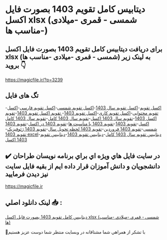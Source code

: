 # دیتابیس کامل تقویم 1403 بصورت فایل اکسل xlsx (شمسی - قمری -میلادی -مناسب ها)

## برای دریافت دیتابیس کامل تقویم 1403 بصورت فایل اکسل xlsx (شمسی - قمری -میلادی -مناسب ها) به لینک زیر بروید 👇

https://magicfile.ir/?p=3239

## تگ های فایل

-[اکسل تقویم](https://magicfile.ir/product/%d8%af%db%8c%d8%aa%d8%a7%d8%a8%db%8c%d8%b3-%d8%aa%d9%82%d9%88%db%8c%d9%85-1403-%d8%a8%d8%b5%d9%88%d8%b1%d8%aa-%d8%a7%da%a9%d8%b3%d9%84/)-[اکسل تقویم سال 1403](https://magicfile.ir/product/%d8%af%db%8c%d8%aa%d8%a7%d8%a8%db%8c%d8%b3-%d8%aa%d9%82%d9%88%db%8c%d9%85-1403-%d8%a8%d8%b5%d9%88%d8%b1%d8%aa-%d8%a7%da%a9%d8%b3%d9%84/)-[اکسل تقویم شمسی](https://magicfile.ir/product/%d8%af%db%8c%d8%aa%d8%a7%d8%a8%db%8c%d8%b3-%d8%aa%d9%82%d9%88%db%8c%d9%85-1403-%d8%a8%d8%b5%d9%88%d8%b1%d8%aa-%d8%a7%da%a9%d8%b3%d9%84/)-[اکسل تقویم فارسی](https://magicfile.ir/product/%d8%af%db%8c%d8%aa%d8%a7%d8%a8%db%8c%d8%b3-%d8%aa%d9%82%d9%88%db%8c%d9%85-1403-%d8%a8%d8%b5%d9%88%d8%b1%d8%aa-%d8%a7%da%a9%d8%b3%d9%84/)-[اکسل تقویم محتوایی](https://magicfile.ir/product/%d8%af%db%8c%d8%aa%d8%a7%d8%a8%db%8c%d8%b3-%d8%aa%d9%82%d9%88%db%8c%d9%85-1403-%d8%a8%d8%b5%d9%88%d8%b1%d8%aa-%d8%a7%da%a9%d8%b3%d9%84/)-[اکسل تقویم کاری](https://magicfile.ir/product/%d8%af%db%8c%d8%aa%d8%a7%d8%a8%db%8c%d8%b3-%d8%aa%d9%82%d9%88%db%8c%d9%85-1403-%d8%a8%d8%b5%d9%88%d8%b1%d8%aa-%d8%a7%da%a9%d8%b3%d9%84/)-[اکسل تقویم 1403](https://magicfile.ir/product/%d8%af%db%8c%d8%aa%d8%a7%d8%a8%db%8c%d8%b3-%d8%aa%d9%82%d9%88%db%8c%d9%85-1403-%d8%a8%d8%b5%d9%88%d8%b1%d8%aa-%d8%a7%da%a9%d8%b3%d9%84/)-[ تقویم اکسل تقویم 1403](https://magicfile.ir/product/%d8%af%db%8c%d8%aa%d8%a7%d8%a8%db%8c%d8%b3-%d8%aa%d9%82%d9%88%db%8c%d9%85-1403-%d8%a8%d8%b5%d9%88%d8%b1%d8%aa-%d8%a7%da%a9%d8%b3%d9%84/)-[تقویم اکسل 1403](https://magicfile.ir/product/%d8%af%db%8c%d8%aa%d8%a7%d8%a8%db%8c%d8%b3-%d8%aa%d9%82%d9%88%db%8c%d9%85-1403-%d8%a8%d8%b5%d9%88%d8%b1%d8%aa-%d8%a7%da%a9%d8%b3%d9%84/)-[تقویم سال 1403 اکسل](https://magicfile.ir/product/%d8%af%db%8c%d8%aa%d8%a7%d8%a8%db%8c%d8%b3-%d8%aa%d9%82%d9%88%db%8c%d9%85-1403-%d8%a8%d8%b5%d9%88%d8%b1%d8%aa-%d8%a7%da%a9%d8%b3%d9%84/)-[تقویم سال 1403 کامل](https://magicfile.ir/product/%d8%af%db%8c%d8%aa%d8%a7%d8%a8%db%8c%d8%b3-%d8%aa%d9%82%d9%88%db%8c%d9%85-1403-%d8%a8%d8%b5%d9%88%d8%b1%d8%aa-%d8%a7%da%a9%d8%b3%d9%84/)-[تقویم سال 1403 کامل اکسل](https://magicfile.ir/product/%d8%af%db%8c%d8%aa%d8%a7%d8%a8%db%8c%d8%b3-%d8%aa%d9%82%d9%88%db%8c%d9%85-1403-%d8%a8%d8%b5%d9%88%d8%b1%d8%aa-%d8%a7%da%a9%d8%b3%d9%84/)-[تقویم 1403](https://magicfile.ir/product/%d8%af%db%8c%d8%aa%d8%a7%d8%a8%db%8c%d8%b3-%d8%aa%d9%82%d9%88%db%8c%d9%85-1403-%d8%a8%d8%b5%d9%88%d8%b1%d8%aa-%d8%a7%da%a9%d8%b3%d9%84/)-[تقویم 1403 با مناسبت ها](https://magicfile.ir/product/%d8%af%db%8c%d8%aa%d8%a7%d8%a8%db%8c%d8%b3-%d8%aa%d9%82%d9%88%db%8c%d9%85-1403-%d8%a8%d8%b5%d9%88%d8%b1%d8%aa-%d8%a7%da%a9%d8%b3%d9%84/)-[تقویم 1403 در اکسل](https://magicfile.ir/product/%d8%af%db%8c%d8%aa%d8%a7%d8%a8%db%8c%d8%b3-%d8%aa%d9%82%d9%88%db%8c%d9%85-1403-%d8%a8%d8%b5%d9%88%d8%b1%d8%aa-%d8%a7%da%a9%d8%b3%d9%84/)-[تقویم 1403 شمسی](https://magicfile.ir/product/%d8%af%db%8c%d8%aa%d8%a7%d8%a8%db%8c%d8%b3-%d8%aa%d9%82%d9%88%db%8c%d9%85-1403-%d8%a8%d8%b5%d9%88%d8%b1%d8%aa-%d8%a7%da%a9%d8%b3%d9%84/)-[تقویم 1403 فروردین](https://magicfile.ir/product/%d8%af%db%8c%d8%aa%d8%a7%d8%a8%db%8c%d8%b3-%d8%aa%d9%82%d9%88%db%8c%d9%85-1403-%d8%a8%d8%b5%d9%88%d8%b1%d8%aa-%d8%a7%da%a9%d8%b3%d9%84/)-[تقویم 1403 لحظه تحویل سال](https://magicfile.ir/product/%d8%af%db%8c%d8%aa%d8%a7%d8%a8%db%8c%d8%b3-%d8%aa%d9%82%d9%88%db%8c%d9%85-1403-%d8%a8%d8%b5%d9%88%d8%b1%d8%aa-%d8%a7%da%a9%d8%b3%d9%84/)-[تقویم 1403 ژئوفیزیک](https://magicfile.ir/product/%d8%af%db%8c%d8%aa%d8%a7%d8%a8%db%8c%d8%b3-%d8%aa%d9%82%d9%88%db%8c%d9%85-1403-%d8%a8%d8%b5%d9%88%d8%b1%d8%aa-%d8%a7%da%a9%d8%b3%d9%84/)-[تقویم 1403 excel](https://magicfile.ir/product/%d8%af%db%8c%d8%aa%d8%a7%d8%a8%db%8c%d8%b3-%d8%aa%d9%82%d9%88%db%8c%d9%85-1403-%d8%a8%d8%b5%d9%88%d8%b1%d8%aa-%d8%a7%da%a9%d8%b3%d9%84/)-[دیتابیس تقویم سال 1403 کامل](https://magicfile.ir/product/%d8%af%db%8c%d8%aa%d8%a7%d8%a8%db%8c%d8%b3-%d8%aa%d9%82%d9%88%db%8c%d9%85-1403-%d8%a8%d8%b5%d9%88%d8%b1%d8%aa-%d8%a7%da%a9%d8%b3%d9%84/)-[دیتابیس تقویم 1403](https://magicfile.ir/product/%d8%af%db%8c%d8%aa%d8%a7%d8%a8%db%8c%d8%b3-%d8%aa%d9%82%d9%88%db%8c%d9%85-1403-%d8%a8%d8%b5%d9%88%d8%b1%d8%aa-%d8%a7%da%a9%d8%b3%d9%84/)-[دیتابیس تقویم 1403 اکسل](https://magicfile.ir/product/%d8%af%db%8c%d8%aa%d8%a7%d8%a8%db%8c%d8%b3-%d8%aa%d9%82%d9%88%db%8c%d9%85-1403-%d8%a8%d8%b5%d9%88%d8%b1%d8%aa-%d8%a7%da%a9%d8%b3%d9%84/)

## ✔️ در سايت فايل هاي ويژه اي براي برنامه نويسان طراحان دانشجويان و دانش آموزان قرار داده ايم از بقيه فايل سايت نيز ديدن فرماييد

https://magicfile.ir


## لينک دانلود اصلي 📥 :

[دیتابیس کامل تقویم 1403 بصورت فایل اکسل xlsx (شمسی - قمری -میلادی -مناسب ها)](https://magicfile.ir/product/%d8%af%db%8c%d8%aa%d8%a7%d8%a8%db%8c%d8%b3-%d8%aa%d9%82%d9%88%db%8c%d9%85-1403-%d8%a8%d8%b5%d9%88%d8%b1%d8%aa-%d8%a7%da%a9%d8%b3%d9%84/) 


🙏با تشکر از همراهي شما مشتاقانه در وبسایت منتظر شما دوست عزیز هستیم

